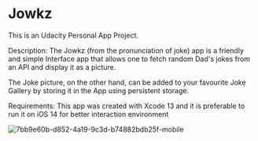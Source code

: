 # Jowkz
This is an Udacity Personal App Project. 

Description:
The Jowkz (from the pronunciation of joke) app is a friendly and simple Interface app that allows one to fetch random Dad's jokes from an API and display it as a picture.

The Joke picture, on the other hand, can be added to your favourite Joke Gallery by storing it in the App using persistent storage.

Requirements:
This app was created with Xcode 13 and it is preferable to run it on iOS 14 for better interaction environment

![7bb9e60b-d852-4a19-9c3d-b74882bdb25f-mobile](https://user-images.githubusercontent.com/93341232/202859277-50234914-87fc-4b35-b5b9-5e9ca54d4bf1.png)
